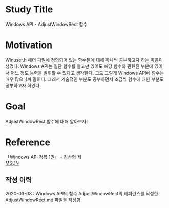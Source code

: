 # Study Title
  
Windows API - AdjustWindowRect 함수  
  
# Motivation
  
Winuser.h 헤더 파일에 정의되어 있는 함수들에 대해 하나씩 공부하고자 하는 마음이 생겼다. Windows API는 일단 함수를 알고만 있어도 해당 함수와 관련된 부분에 있어서 어느 정도 능력을 발휘할 수 있다고 생각한다. 그도 그럴게 Windows API에 함수는 매우 많으니까 말이다. 그래서 기술적인 부분도 공부하면서 조금씩 함수에 대한 부분도 공부하고자 하였다.  
  
# Goal
  
AdjustWindowRect 함수에 대해 알아보자!  
  
# Reference
  
「Windows API 정복 1권」 - 김상형 저  
<a href = "https://docs.microsoft.com/ko-kr" target = "_blank">MSDN</a>  
  
## 작성 이력
  
2020-03-08 : Windows API의 함수 AdjustWindowRect의 레퍼런스를 작성한 AdjustWindowRect.md 파일을 작성함
